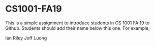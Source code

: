 # CS1001-FA19
This is a simple assignment to introduce students in CS 1001 FA 19 to Github.
Students should add their name below this one. For example,

Ian Riley
Jeff Luong
